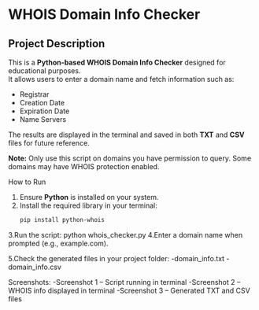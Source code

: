 # WHOIS Domain Info Checker

## Project Description
This is a **Python-based WHOIS Domain Info Checker** designed for educational purposes.  
It allows users to enter a domain name and fetch information such as:

- Registrar  
- Creation Date  
- Expiration Date  
- Name Servers  

The results are displayed in the terminal and saved in both **TXT** and **CSV** files for future reference.

**Note:** Only use this script on domains you have permission to query. Some domains may have WHOIS protection enabled.


How to Run

1. Ensure **Python** is installed on your system.  
2. Install the required library in your terminal:
   ```bash
   pip install python-whois
3.Run the script:
python whois_checker.py
4.Enter a domain name when prompted (e.g., example.com).

5.Check the generated files in your project folder:
-domain_info.txt
-domain_info.csv

Screenshots:
-Screenshot 1 – Script running in terminal
-Screenshot 2 – WHOIS info displayed in terminal
-Screenshot 3 – Generated TXT and CSV files
